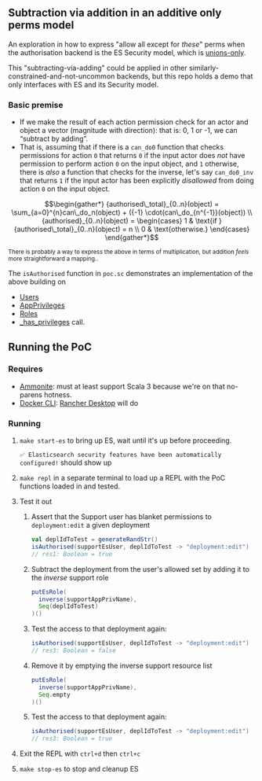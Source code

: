 ## Subtraction via addition in an additive only perms model

An exploration in how to express "allow all except for _these_" perms when the authorisation
backend is the ES Security model, which is [unions-only](https://www.elastic.co/guide/en/elasticsearch/reference/current/authorization.html).

This "subtracting-via-adding" could be applied in other similarly-constrained-and-not-uncommon
backends, but this repo holds a demo that only interfaces with ES and its Security model.

### Basic premise

* If we make the result of each action permission check for an actor and object a vector (magnitude with direction): that is: 0, 1 or -1, we can “subtract by adding”.
* That is, assuming that if there is a `can_do0` function that checks permissions for action `0` that returns `0` if the input actor does _not_ have permission to perform action `0` on the input object, and `1` otherwise, there is _also_ a function that checks for the inverse, let's say `can_do0_inv` that returns `1` if the input actor has been explicitly _disallowed_ from doing action `0` on the input object.

```math
\begin{gather*}
{authorised\_total}_{0..n}(object) = \sum_{a=0}^{n}can\_do_n(object) + ({-1} \cdot(can\_do_{n^{-1}}(object)) \\

{authorised}_{0..n}(object) = \begin{cases}
     1 & \text{if } {authorised\_total}_{0..n}(object) = n \\
     0 & \text{otherwise.}
\end{cases}
\end{gather*}
```

<sub>There is probably a way to express the above in terms of multiplication, but addition <em>feels</em> more straightforward a mapping..</sub>

The `isAuthorised` function in `poc.sc` demonstrates an implementation of the above building on
* [Users](https://www.elastic.co/guide/en/elasticsearch/reference/current/security-api-put-user.html)
* [AppPrivileges](https://www.elastic.co/guide/en/elasticsearch/reference/current/security-api-put-privileges.html)
* [Roles](https://www.elastic.co/guide/en/elasticsearch/reference/current/security-api-put-role.html)
* [_has_privileges](https://www.elastic.co/guide/en/elasticsearch/reference/current/security-api-has-privileges.html) call.

## Running the PoC

### Requires

* [Ammonite](https://ammonite.io): must at least support Scala 3 because we're on that no-parens hotness.
* [Docker CLI](https://www.docker.com/products/cli/): [Rancher Desktop](https://rancherdesktop.io) will do

### Running

1. `make start-es` to bring up ES, wait until it's up before proceeding.

   `✅ Elasticsearch security features have been automatically configured!` should show up
2. `make repl` in a separate terminal to load up a REPL with the PoC functions loaded in and tested.
3. Test it out
   1. Assert that the Support user has blanket permissions to `deployment:edit` a given deployment

      ```scala
      val deplIdToTest = generateRandStr()
      isAuthorised(supportEsUser, deplIdToTest -> "deployment:edit")
      // res1: Boolean = true
      ```
   2. Subtract the deployment from the user's allowed set by adding it to the _inverse_ support role

      ```scala
      putEsRole(
        inverse(supportAppPrivName),
        Seq(deplIdToTest)
      )()
      ```
   3. Test the access to that deployment again:

      ```scala
      isAuthorised(supportEsUser, deplIdToTest -> "deployment:edit")
      // res3: Boolean = false
      ```
   4. Remove it by emptying the inverse support resource list

      ```scala
      putEsRole(
        inverse(supportAppPrivName),
        Seq.empty
      )()
      ```
   5. Test the access to that deployment again:

      ```scala
      isAuthorised(supportEsUser, deplIdToTest -> "deployment:edit")
      // res3: Boolean = true
      ```
4. Exit the REPL with `ctrl+d` then `ctrl+c`
5. `make stop-es` to stop and cleanup ES